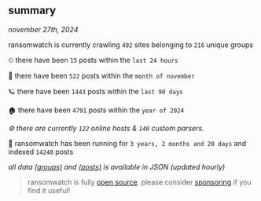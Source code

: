 
## summary
_november 27th, 2024_

ransomwatch is currently crawling `492` sites belonging to `216` unique groups

⏲ there have been `15` posts within the `last 24 hours`

🦈 there have been `522` posts within the `month of november`

🪐 there have been `1443` posts within the `last 90 days`

🏚 there have been `4791` posts within the `year of 2024`

_⚙️ there are currently `122` online hosts & `140` custom parsers._

🦕 ransomwatch has been running for `3 years, 2 months and 20 days` and indexed `14248` posts

_all data  [(groups)](http://ransomwhat.telemetry.ltd/groups) and [(posts)](http://ransomwhat.telemetry.ltd/posts) is available in JSON (updated hourly)_

> ransomwatch is fully [open source](https://github.com/joshhighet/ransomwatch#ransomwatch--). please consider [sponsoring](https://github.com/sponsors/joshhighet) if you find it useful!
